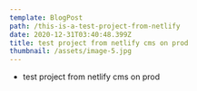 ```yaml
---
template: BlogPost
path: /this-is-a-test-project-from-netlify
date: 2020-12-31T03:40:48.399Z
title: test project from netlify cms on prod
thumbnail: /assets/image-5.jpg
---
```

* test project from netlify cms on prod
